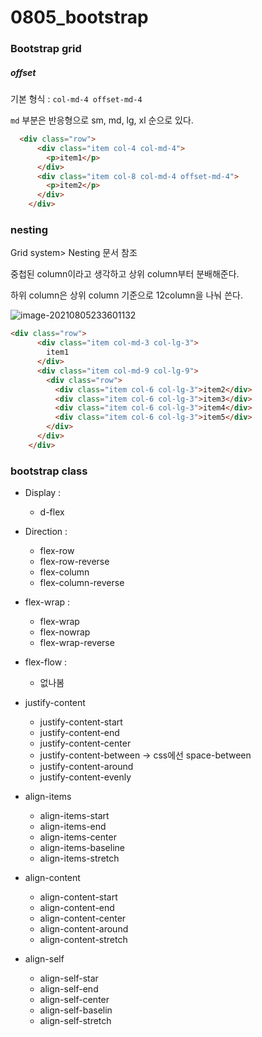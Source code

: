 # 0805_bootstrap

### Bootstrap grid

##### offset

기본 형식 : `col-md-4 offset-md-4`

`md` 부분은 반응형으로 sm, md, lg, xl 순으로 있다.

```html
  <div class="row">
      <div class="item col-4 col-md-4">
        <p>item1</p>
      </div>
      <div class="item col-8 col-md-4 offset-md-4">
        <p>item2</p>
      </div>
    </div>
```





### nesting

Grid system> Nesting 문서 참조

중첩된 column이라고 생각하고 상위 column부터 분배해준다.

하위 column은 상위 column 기준으로 12column을 나눠 쓴다.

![image-20210805233601132](0805_bootstrap.assets/image-20210805233601132.png)





```html
<div class="row">
      <div class="item col-md-3 col-lg-3">
        item1
      </div>
      <div class="item col-md-9 col-lg-9">
        <div class="row">
          <div class="item col-6 col-lg-3">item2</div>
          <div class="item col-6 col-lg-3">item3</div>
          <div class="item col-6 col-lg-3">item4</div>
          <div class="item col-6 col-lg-3">item5</div>
        </div>
      </div>
    </div>

```





### bootstrap class

- Display :
  - d-flex

- Direction :
  - flex-row
  - flex-row-reverse
  - flex-column
  - flex-column-reverse
- flex-wrap :
  - flex-wrap
  - flex-nowrap
  - flex-wrap-reverse
- flex-flow :
  - 없나봄
- justify-content
  - justify-content-start
  - justify-content-end
  - justify-content-center
  - justify-content-between -> css에선 space-between
  - justify-content-around
  - justify-content-evenly

- align-items
  - align-items-start
  - align-items-end
  - align-items-center
  - align-items-baseline
  - align-items-stretch
- align-content
  - align-content-start
  - align-content-end
  - align-content-center
  - align-content-around
  - align-content-stretch
- align-self 
  - align-self-star
  - align-self-end
  - align-self-center
  - align-self-baselin
  - align-self-stretch

